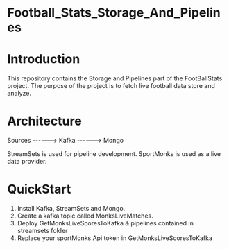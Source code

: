 # Football_Stats_Storage_And_Pipelines

# Introduction 
This repository contains the Storage and Pipelines part of the FootBallStats project.
The purpose of the project is to fetch live football data store and analyze.


# Architecture

Sources ------> Kafka ------> Mongo 
                                  
StreamSets is used for pipeline development.
SportMonks is used as a live data provider.


# QuickStart 
1.  Install Kafka, StreamSets and Mongo.
2.  Create a kafka topic called  MonksLiveMatches.
3.  Deploy  GetMonksLiveScoresToKafka &  pipelines contained in streamsets folder 
4.  Replace your sportMonks Api token in GetMonksLiveScoresToKafka







